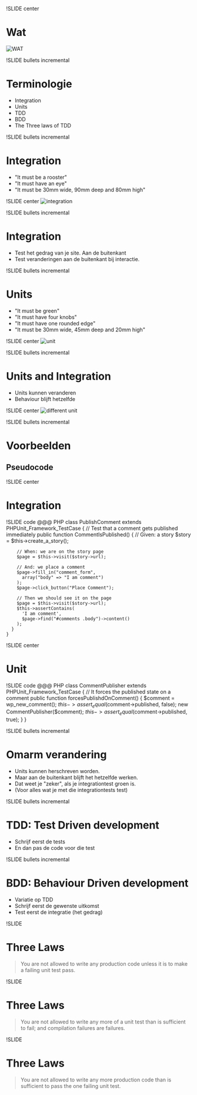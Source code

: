 !SLIDE center
# Wat
![WAT](./wat.png "wat")

!SLIDE bullets incremental
# Terminologie
* Integration
* Units
* TDD
* BDD
* The Three laws of TDD

!SLIDE bullets incremental
# Integration
* "It must be a rooster"
* "It must have an eye"
* "It must be 30mm wide, 90mm deep and 80mm high"

!SLIDE center
![integration](duplo.jpg)

!SLIDE bullets incremental
# Integration
* Test het gedrag van je site. Aan de buitenkant
* Test veranderingen aan de buitenkant bij interactie.


!SLIDE bullets incremental
# Units
* "It must be green"
* "It must have four knobs"
* "It must have one rounded edge"
* "It must be 30mm wide, 45mm deep and 20mm high"

!SLIDE center
![unit](duplo_unit_B.jpg)

!SLIDE bullets incremental
# Units and Integration
* Units kunnen veranderen
* Behaviour blijft hetzelfde

!SLIDE center
![different unit](duplo_integration_swap_units.jpg)

!SLIDE bullets incremental
# Voorbeelden
## Pseudocode

!SLIDE center
# Integration

!SLIDE code
    @@@ PHP
    class PublishComment extends PHPUnit_Framework_TestCase {
      // Test that a comment gets published immediately
      public function CommentIsPublished() {
        // Given: a story
        $story = $this->create_a_story();

        // When: we are on the story page
        $page = $this->visit($story->url);

        // And: we place a comment
        $page->fill_in("comment_form",
          array("body" => "I am comment")
        );
        $page->click_button("Place Comment");

        // Then we should see it on the page
        $page = $this->visit($story->url);
        $this->assertContains(
          'I am comment', 
          $page->find("#comments .body")->content()
        );
      }
    }

!SLIDE center
# Unit

!SLIDE code
    @@@ PHP
    class CommentPublisher extends PHPUnit_Framework_TestCase {
      // It forces the published state on a comment
      public function forcesPublishdOnComment() {
        $comment = wp_new_comment();
        $this->assert_equal($comment->published, false);
        new CommentPublisher($comment);
        $this->assert_equal($comment->published, true);
      }
    }

!SLIDE bullets incremental
# Omarm verandering
* Units kunnen herschreven worden.
* Maar aan de buitenkant blijft het hetzelfde werken. 
* Dat weet je "zeker", als je integrationtest groen is.
* (Voor alles wat je met die integrationtests test)

!SLIDE bullets incremental
# TDD: Test Driven development
* Schrijf eerst de tests
* En dan pas de code voor die test

!SLIDE bullets incremental
# BDD: Behaviour Driven development
* Variatie op TDD
* Schrijf eerst de gewenste uitkomst
* Test eerst de integratie (het gedrag)

!SLIDE
# Three Laws
> You are not allowed to write any production code unless it is to make a failing unit test pass.

!SLIDE
# Three Laws
> You are not allowed to write any more of a unit test than is sufficient to fail; and compilation failures are failures.

!SLIDE
# Three Laws
> You are not allowed to write any more production code than is sufficient to pass the one failing unit test.

